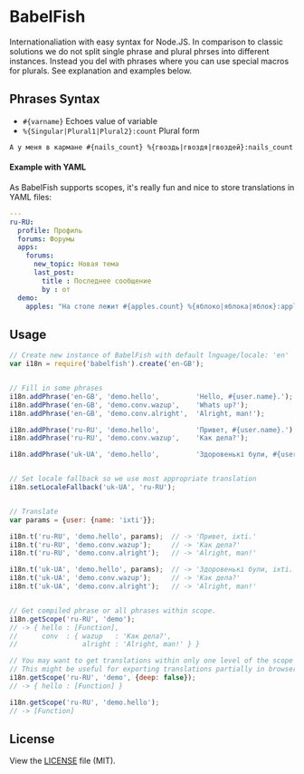 BabelFish
=========

Internationaliation with easy syntax for Node.JS. In comparison to classic
solutions we do not split single phrase and plural phrses into different
instances. Instead you del with phrases where you can use special macros for
plurals. See explanation and examples below.


## Phrases Syntax

-  `#{varname}` Echoes value of variable
-  `%{Singular|Plural1|Plural2}:count` Plural form

```
А у меня в кармане #{nails_count} %{гвоздь|гвоздя|гвоздей}:nails_count
```


#### Example with YAML

As BabelFish supports scopes, it's really fun and nice to store translations in
YAML files:

``` yaml
---
ru-RU:
  profile: Профиль
  forums: Форумы
  apps:
    forums:
      new_topic: Новая тема
      last_post:
        title : Последнее сообщение
        by : от
  demo:
    apples: "На столе лежит #{apples.count} %{яблоко|яблока|яблок}:apples.count"
```


## Usage

``` javascript
// Create new instance of BabelFish with default lnguage/locale: 'en'
var i18n = require('babelfish').create('en-GB');


// Fill in some phrases
i18n.addPhrase('en-GB', 'demo.hello',         'Hello, #{user.name}.');
i18n.addPhrase('en-GB', 'demo.conv.wazup',    'Whats up?');
i18n.addPhrase('en-GB', 'demo.conv.alright',  'Alright, man!');

i18n.addPhrase('ru-RU', 'demo.hello',         'Привет, #{user.name}.');
i18n.addPhrase('ru-RU', 'demo.conv.wazup',    'Как дела?');

i18n.addPhrase('uk-UA', 'demo.hello',         'Здоровенькі були, #{user.name}.');


// Set locale fallback so we use most appropriate translation
i18n.setLocaleFallback('uk-UA', 'ru-RU');


// Translate
var params = {user: {name: 'ixti'}};

i18n.t('ru-RU', 'demo.hello', params);  // -> 'Привет, ixti.'
i18n.t('ru-RU', 'demo.conv.wazup');     // -> 'Как дела?'
i18n.t('ru-RU', 'demo.conv.alright');   // -> 'Alright, man!'

i18n.t('uk-UA', 'demo.hello', params);  // -> 'Здоровенькі були, ixti.'
i18n.t('uk-UA', 'demo.conv.wazup');     // -> 'Как дела?'
i18n.t('uk-UA', 'demo.conv.alright');   // -> 'Alright, man!'


// Get compiled phrase or all phrases within scope.
i18n.getScope('ru-RU', 'demo');
// -> { hello : [Function],
//      conv  : { wazup   : 'Как дела?',
//                alright : 'Alright, man!' } }

// You may want to get translations within only one level of the scope
// This might be useful for exporting translations partially in browser
i18n.getScope('ru-RU', 'demo', {deep: false});
// -> { hello : [Function] }

i18n.getScope('ru-RU', 'demo.hello');
// -> [Function]
```


## License

View the [LICENSE](https://github.com/nodeca/babelfish.tools/blob/master/LICENSE) file (MIT).
